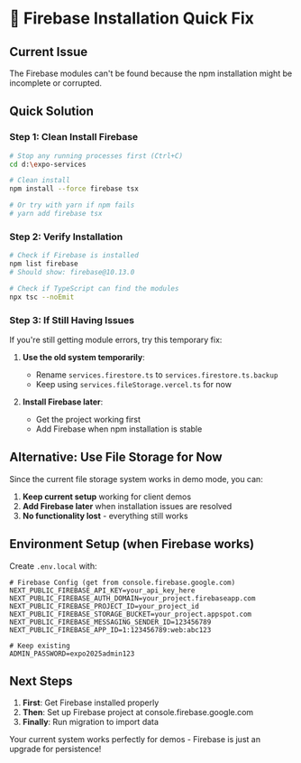 # 🔧 Firebase Installation Quick Fix

## Current Issue

The Firebase modules can't be found because the npm installation might be incomplete or corrupted.

## Quick Solution

### Step 1: Clean Install Firebase

```bash
# Stop any running processes first (Ctrl+C)
cd d:\expo-services

# Clean install
npm install --force firebase tsx

# Or try with yarn if npm fails
# yarn add firebase tsx
```

### Step 2: Verify Installation

```bash
# Check if Firebase is installed
npm list firebase
# Should show: firebase@10.13.0

# Check if TypeScript can find the modules
npx tsc --noEmit
```

### Step 3: If Still Having Issues

If you're still getting module errors, try this temporary fix:

1. **Use the old system temporarily**:
   - Rename `services.firestore.ts` to `services.firestore.ts.backup`
   - Keep using `services.fileStorage.vercel.ts` for now

2. **Install Firebase later**:
   - Get the project working first
   - Add Firebase when npm installation is stable

## Alternative: Use File Storage for Now

Since the current file storage system works in demo mode, you can:

1. **Keep current setup** working for client demos
2. **Add Firebase later** when installation issues are resolved
3. **No functionality lost** - everything still works

## Environment Setup (when Firebase works)

Create `.env.local` with:

```env
# Firebase Config (get from console.firebase.google.com)
NEXT_PUBLIC_FIREBASE_API_KEY=your_api_key_here
NEXT_PUBLIC_FIREBASE_AUTH_DOMAIN=your_project.firebaseapp.com
NEXT_PUBLIC_FIREBASE_PROJECT_ID=your_project_id
NEXT_PUBLIC_FIREBASE_STORAGE_BUCKET=your_project.appspot.com
NEXT_PUBLIC_FIREBASE_MESSAGING_SENDER_ID=123456789
NEXT_PUBLIC_FIREBASE_APP_ID=1:123456789:web:abc123

# Keep existing
ADMIN_PASSWORD=expo2025admin123
```

## Next Steps

1. **First**: Get Firebase installed properly
2. **Then**: Set up Firebase project at console.firebase.google.com
3. **Finally**: Run migration to import data

Your current system works perfectly for demos - Firebase is just an upgrade for persistence!
